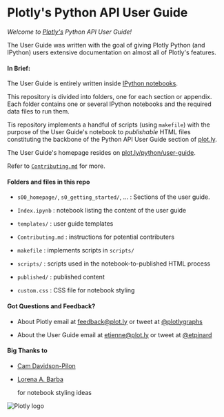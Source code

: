 Plotly's Python API User Guide
===============================

*Welcome to [Plotly's](https://plot.ly) Python API User Guide!*

The User Guide was written with the goal of giving Plotly Python (and IPython)
users extensive documentation on almost all of Plotly's features. 

#### In Brief:

The User Guide is entirely written inside [IPython
notebooks](http://ipython.org/notebook.html). 

This repository is divided into folders, one for each section or
appendix. Each folder contains one or several IPython notebooks and the required
data files to run them.

Tis repository implements a handful of scripts (using `makefile`) with the
purpose of the User Guide's notebook to *publishable* HTML files constituting
the backbone of the Python API User Guide section of [plot.ly](https://plot.ly).

The User Guide's homepage resides on
[plot.ly/python/user-guide](https://plot.ly/python/user-guide/).

Refer to [`Contributing.md`](./Contributing.md) for more.

#### Folders and files in this repo

* `s00_homepage/`, `s0_getting_started/`, ... : Sections of the user guide.

* `Index.ipynb` : notebook listing the content of the user guide

* `templates/` : user guide templates

* `Contributing.md` : instructions for potential contributers

* `makefile` : implements scripts in `scripts/` 

* `scripts/` : scripts used in the notebook-to-published HTML process

* `published/` : published content

* `custom.css` : CSS file for notebook styling

#### Got Questions and Feedback? 

* About Plotly
  email at feedback@plot.ly 
  or tweet at [@plotlygraphs](https://twitter.com/plotlygraphs)

* About the User Guide
  email at etienne@plot.ly
  or tweet at [@etpinard](https://twitter.com/etpinard)

#### Big Thanks to

* [Cam Davidson-Pilon](http://nbviewer.ipython.org/github/CamDavidsonPilon/Probabilistic-Programming-and-Bayesian-Methods-for-Hackers/blob/master/Prologue/Prologue.ipynb) 

* [Lorena A. Barba](http://lorenabarba.com/blog/announcing-aeropython/#.U1ULXdX1LJ4.google_plusone_share)
  
  for notebook styling ideas

![Plotly logo](http://i.imgur.com/4vwuxdJ.png)

